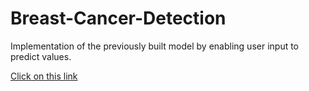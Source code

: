 # Breast-Cancer-Detection
Implementation of the previously built model by enabling user input to predict values. 

<a href= "https://breast-cancer-detection-merry.streamlit.app/" target="_blank"> Click on this link</a>
